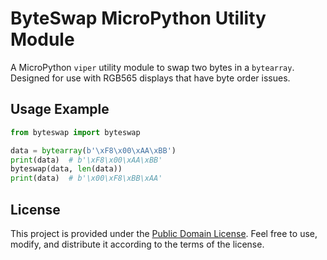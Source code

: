 # ByteSwap MicroPython Utility Module

A MicroPython `viper` utility module to swap two bytes in a `bytearray`. Designed for use with RGB565 displays that have byte order issues.

## Usage Example

```python
from byteswap import byteswap

data = bytearray(b'\xF8\x00\xAA\xBB')
print(data)  # b'\xF8\x00\xAA\xBB'
byteswap(data, len(data))
print(data)  # b'\x00\xF8\xBB\xAA'
```

## License

This project is provided under the [Public Domain License](https://spdx.org/licenses/CC0-1.0.html). Feel free to use, modify, and distribute it according to the terms of the license.